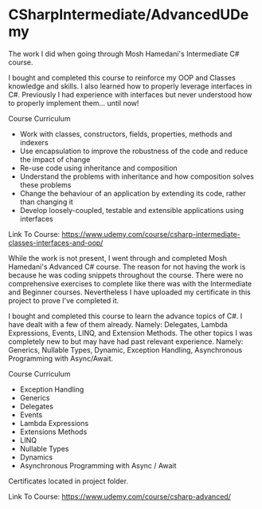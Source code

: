 # CSharpIntermediate/AdvancedUDemy
The work I did when going through Mosh Hamedani's Intermediate C# course.

I bought and completed this course to reinforce my OOP and Classes knowledge and skills. I also learned how to properly leverage interfaces in C#. Previously I had experience with interfaces but never understood how to properly implement them... until now!

Course Curriculum
 * Work with classes, constructors, fields, properties, methods and indexers
 * Use encapsulation to improve the robustness of the code and reduce the impact of change
 * Re-use code using inheritance and composition
 * Understand the problems with inheritance and how composition solves these problems
 * Change the behaviour of an application by extending its code, rather than changing it
 * Develop loosely-coupled, testable and extensible applications using interfaces


Link To Course: https://www.udemy.com/course/csharp-intermediate-classes-interfaces-and-oop/

While the work is not present, I went through and completed Mosh Hamedani's Advanced C# course. The reason for not having the work is because he was coding snippets throughout the course. There were no comprehensive exercises to complete like there was with the Intermediate and Beginner courses. Nevertheless I have uploaded my certificate in this project to prove I've completed it.

I bought and completed this course to learn the advance topics of C#. I have dealt with a few of them already. Namely: Delegates, Lambda Expressions, Events, LINQ, and Extension Methods. The other topics I was completely new to but may have had past relevant experience. Namely: Generics, Nullable Types, Dynamic, Exception Handling, Asynchronous Programming with Async/Await.


Course Curriculum

 * Exception Handling
 * Generics
 * Delegates
 * Events
 * Lambda Expressions
 * Extensions Methods
 * LINQ
 * Nullable Types
 * Dynamics
 * Asynchronous Programming with Async / Await


Certificates located in project folder.

Link To Course: https://www.udemy.com/course/csharp-advanced/


